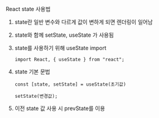 React state 사용법

1. state란 일반 변수와 다르게 값이 변하게 되면 렌더링이 일어남

2. state와 함께 setState, useState 가 사용됨

3. state를 사용하기 위해 useState import

    ```
    import React, { useState } from "react";
    ```

4. state 기본 문법

    ```
    const [state, setState] = useState(초기값)

    setState(변경값);
    ```

5. 이전 state 값 사용 시 prevState를 이용